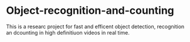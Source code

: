 # Object-recognition-and-counting

This is a researc project for fast and efficent object detection, recognition an dcounting in high definitiuon videos in real time.